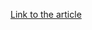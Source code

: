 [Link to the article](https://blog.talosintelligence.com/2019/04/dnspionage-brings-out-karkoff.html)
